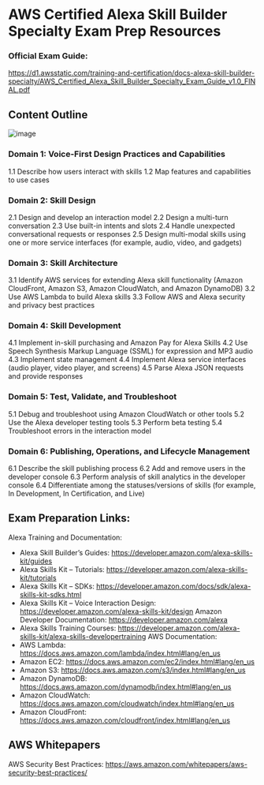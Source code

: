 # AWS Certified Alexa Skill Builder Specialty Exam Prep Resources 


### Official Exam Guide:  
https://d1.awsstatic.com/training-and-certification/docs-alexa-skill-builder-specialty/AWS_Certified_Alexa_Skill_Builder_Specialty_Exam_Guide_v1.0_FINAL.pdf

## Content Outline
![image](https://user-images.githubusercontent.com/22568316/50652125-71f38e00-0f53-11e9-8931-2126eeb0c220.png)

### Domain 1: Voice-First Design Practices and Capabilities
1.1 Describe how users interact with skills
1.2 Map features and capabilities to use cases
### Domain 2: Skill Design
2.1 Design and develop an interaction model
2.2 Design a multi-turn conversation
2.3 Use built-in intents and slots
2.4 Handle unexpected conversational requests or responses
2.5 Design multi-modal skills using one or more service interfaces (for example, audio, video, and gadgets)
### Domain 3: Skill Architecture
3.1 Identify AWS services for extending Alexa skill functionality (Amazon CloudFront, Amazon S3, Amazon
CloudWatch, and Amazon DynamoDB)
3.2 Use AWS Lambda to build Alexa skills
3.3 Follow AWS and Alexa security and privacy best practices
### Domain 4: Skill Development
4.1 Implement in-skill purchasing and Amazon Pay for Alexa Skills
4.2 Use Speech Synthesis Markup Language (SSML) for expression and MP3 audio
4.3 Implement state management
4.4 Implement Alexa service interfaces (audio player, video player, and screens)
4.5 Parse Alexa JSON requests and provide responses
### Domain 5: Test, Validate, and Troubleshoot
5.1 Debug and troubleshoot using Amazon CloudWatch or other tools
5.2 Use the Alexa developer testing tools
5.3 Perform beta testing
5.4 Troubleshoot errors in the interaction model
### Domain 6: Publishing, Operations, and Lifecycle Management
6.1 Describe the skill publishing process
6.2 Add and remove users in the developer console
6.3 Perform analysis of skill analytics in the developer console
6.4 Differentiate among the statuses/versions of skills (for example, In Development, In Certification, and Live)


## Exam Preparation Links:

Alexa Training and Documentation:
- Alexa Skill Builder’s Guides: https://developer.amazon.com/alexa-skills-kit/guides
- Alexa Skills Kit – Tutorials: https://developer.amazon.com/alexa-skills-kit/tutorials
- Alexa Skills Kit – SDKs: https://developer.amazon.com/docs/sdk/alexa-skills-kit-sdks.html
- Alexa Skills Kit – Voice Interaction Design: https://developer.amazon.com/alexa-skills-kit/design
Amazon Developer Documentation: https://developer.amazon.com/alexa
 - Alexa Skills Training Courses: https://developer.amazon.com/alexa-skills-kit/alexa-skills-developertraining
AWS Documentation:
- AWS Lambda: https://docs.aws.amazon.com/lambda/index.html#lang/en_us
- Amazon EC2: https://docs.aws.amazon.com/ec2/index.html#lang/en_us
- Amazon S3: https://docs.aws.amazon.com/s3/index.html#lang/en_us
- Amazon DynamoDB: https://docs.aws.amazon.com/dynamodb/index.html#lang/en_us 
- Amazon CloudWatch: https://docs.aws.amazon.com/cloudwatch/index.html#lang/en_us
- Amazon CloudFront: https://docs.aws.amazon.com/cloudfront/index.html#lang/en_us
## AWS Whitepapers 
AWS Security Best Practices: https://aws.amazon.com/whitepapers/aws-security-best-practices/

